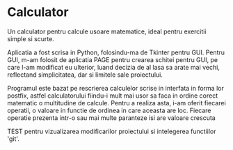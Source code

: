 # Calculator
Un calculator pentru calcule usoare matematice, ideal pentru exercitii simple si scurte.

Aplicatia a fost scrisa in Python, folosindu-ma de Tkinter pentru GUI.
Pentru GUI, m-am folosit de aplicatia PAGE pentru crearea schitei pentru GUI, pe care l-am modificat eu ulterior, luand decizia de al lasa sa arate mai vechi, reflectand simplicitatea, dar si limitele sale proiectului.

Programul este bazat pe rescrierea calculelor scrise in interfata in forma lor postfix, astfel calculatorului fiindu-i mult mai usor sa faca in ordine corect matematic o multitudine de calcule.
Pentru a realiza asta, i-am oferit fiecarei operatii, o valoare in functie de ordinea in care aceasta are loc. Fiecare operatie prezenta intr-o sau mai multe paranteze isi are valoare crescuta

TEST pentru vizualizarea modificarilor proiectului si intelegerea functiilor 'git'.